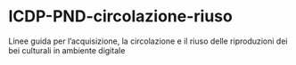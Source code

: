 # ICDP-PND-circolazione-riuso
Linee guida per l’acquisizione, la circolazione e il riuso delle riproduzioni dei bei culturali in ambiente digitale
